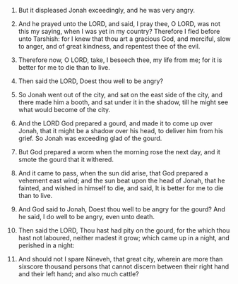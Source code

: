1. But it displeased Jonah exceedingly, and he was very angry.

2. And he prayed unto the LORD, and said, I pray thee, O LORD, was
not this my saying, when I was yet in my country? Therefore I fled
before unto Tarshish: for I knew that thou art a gracious God, and
merciful, slow to anger, and of great kindness, and repentest thee of
the evil.

3. Therefore now, O LORD, take, I beseech thee, my life from me; for
it is better for me to die than to live.

4. Then said the LORD, Doest thou well to be angry?

5. So Jonah
went out of the city, and sat on the east side of the city, and there
made him a booth, and sat under it in the shadow, till he might see
what would become of the city.

6. And the LORD God prepared a gourd, and made it to come up over
Jonah, that it might be a shadow over his head, to deliver him from
his grief. So Jonah was exceeding glad of the gourd.

7. But God prepared a worm when the morning rose the next day, and it
smote the gourd that it withered.

8. And it came to pass, when the sun did arise, that God prepared a
vehement east wind; and the sun beat upon the head of Jonah, that he
fainted, and wished in himself to die, and said, It is better for me
to die than to live.

9. And God said to Jonah, Doest thou well to be angry for the gourd?
And he said, I do well to be angry, even unto death.

10. Then said the LORD, Thou hast had pity on the gourd, for the
which thou hast not laboured, neither madest it grow; which came up in
a night, and perished in a night:

11. And should not I spare Nineveh,
that great city, wherein are more than sixscore thousand persons that
cannot discern between their right hand and their left hand; and also
much cattle?
